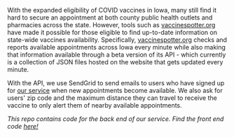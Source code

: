 
With the expanded eligibility of COVID vaccines in Iowa, many still find it hard to secure an appointment at both county public health outlets and pharmacies across the state.
However, tools such as [vaccinespotter.org](https://vaccinespotter.org) have made it possible for those eligible to find up-to-date information on state-wide vaccines availability.
Specifically, [vaccinespotter.org](https://vaccinespotter.org) checks and reports available appointments across Iowa every minute while also making that information available through a
beta version of its API - which currently is a collection of JSON files hosted on the website that gets updated every minute.

With the API, we use SendGrid to send emails to users who have signed up for [our service](https://www.grinnellvaccine.tech) when new appointments become available.
We also ask for users' zip code and the maximum distance they can travel to receive the vaccine to only alert them of nearby available appointments. 


*This repo contains code for the back end of our service. Find the front end code [here!](https://github.com/govindsartaj/grinnellvaccine)*
